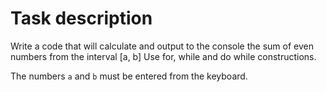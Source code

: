 # Task description
Write a code that will calculate and output to the console the sum of even numbers from the interval [a, b]
Use for, while and do while constructions.

The numbers ``a`` and ``b`` must be entered from the keyboard.
